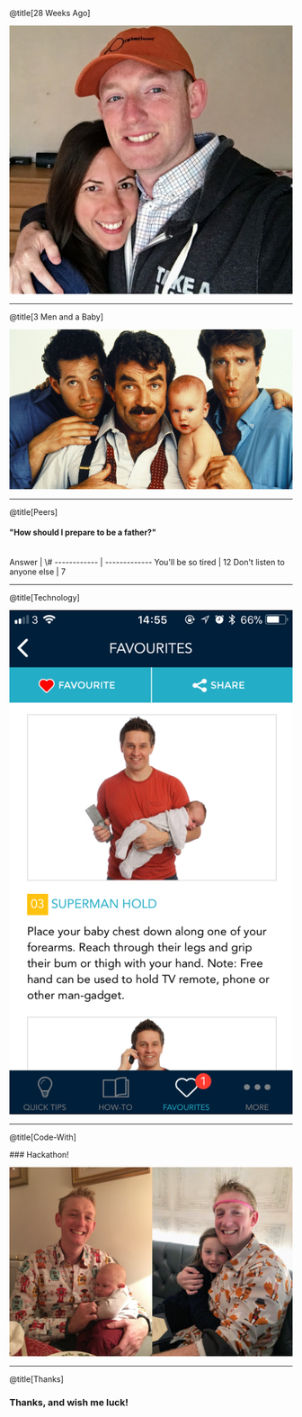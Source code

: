 @title[28 Weeks Ago]

![28 Weeks Ago](assets/01-28_weeks_ago.jpg)

---

@title[3 Men and a Baby]

![3 men and a baby](assets/02-3_men_and_a_baby.jpg)

---

@title[Peers]

#### "How should I prepare to be a father?"
<br/>
Answer | \#
------------ | -------------
You'll be so tired | 12
Don't listen to anyone else | 7 

---

@title[Technology]

![Quick Tips App](assets/03-quick_tips.png)

---

@title[Code-With]

### Hackathon!

![Code With](assets/04-code_with.jpg)

---

@title[Thanks]

### Thanks, and wish me luck!
